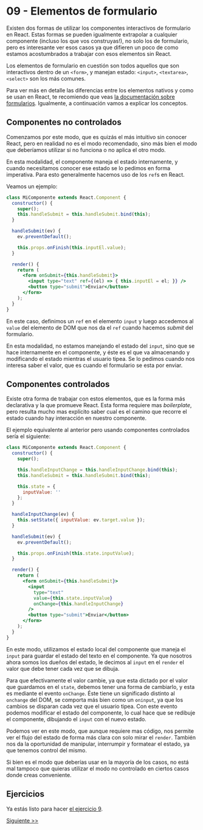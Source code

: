 # 09 - Elementos de formulario

Existen dos formas de utilizar los componentes interactivos de formulario en React. Estas formas se pueden igualmente extrapolar a cualquier componente (incluso los que vos construyas!), no solo los de formulario, pero es interesante ver esos casos ya que difieren un poco de como estamos acostumbrados a trabajar con esos elementos sin React.

Los elementos de formulario en cuestión son todos aquellos que son interactivos dentro de un `<form>`, y manejan estado: `<input>`, `<textarea>`, `<select>` son los más comunes.

Para ver más en detalle las diferencias entre los elementos nativos y como se usan en React, te recomiendo que veas [la documentación sobre formularios](https://facebook.github.io/react/docs/forms.html). Igualmente, a continuación vamos a explicar los conceptos.

## Componentes no controlados

Comenzamos por este modo, que es quizás el más intuitivo sin conocer React, pero en realidad no es el modo recomendado, sino más bien el modo que deberíamos utilizar si no funciona o no aplica el otro modo.

En esta modalidad, el componente maneja el estado internamente, y cuando necesitamos conocer ese estado se lo pedimos en forma imperativa. Para esto generalmente hacemos uso de los `ref`s en React.

Veamos un ejemplo:


```jsx
class MiComponente extends React.Component {
  constructor() {
    super();
    this.handleSubmit = this.handleSubmit.bind(this);
  }

  handleSubmit(ev) {
    ev.preventDefault();

    this.props.onFinish(this.inputEl.value);
  }

  render() {
    return (
      <form onSubmit={this.handleSubmit}>
        <input type="text" ref={(el) => { this.inputEl = el; }} />
        <button type="submit">Enviar</button>
      </form>
    );
  }
}
```

En este caso, definimos un `ref` en el elemento `input` y luego accedemos al `value` del elemento de DOM que nos da el `ref` cuando hacemos _submit_ del formulario.

En esta modalidad, no estamos manejando el estado del `input`, sino que se hace internamente en el componente, y éste es el que va almacenando y modificando el estado mientras el usuario tipea. Se lo pedimos cuando nos interesa saber el valor, que es cuando el formulario se esta por enviar.


## Componentes controlados

Existe otra forma de trabajar con estos elementos, que es la forma más declarativa y la que promueve React. Esta forma requiere mas _boilerplate_, pero resulta mucho mas explícito saber cual es el camino que recorre el estado cuando hay interacción en nuestro componente.

El ejemplo equivalente al anterior pero usando componentes controlados sería el siguiente:

```jsx
class MiComponente extends React.Component {
  constructor() {
    super();

    this.handleInputChange = this.handleInputChange.bind(this);
    this.handleSubmit = this.handleSubmit.bind(this);

    this.state = {
      inputValue: ''
    };
  }

  handleInputChange(ev) {
    this.setState({ inputValue: ev.target.value });
  }

  handleSubmit(ev) {
    ev.preventDefault();

    this.props.onFinish(this.state.inputValue);
  }

  render() {
    return (
      <form onSubmit={this.handleSubmit}>
        <input
          type="text"
          value={this.state.inputValue}
          onChange={this.handleInputChange}
        />
        <button type="submit">Enviar</button>
      </form>
    );
  }
}
```

En este modo, utilizamos el estado local del componente que maneja el `input` para guardar el estado del texto en el componente. Ya que nosotros ahora somos los dueños del estado, le decimos al `input` en el `render` el valor que debe tener cada vez que se dibuja.

Para que efectivamente el valor cambie, ya que esta dictado por el valor que guardamos en el `state`, debemos tener una forma de cambiarlo, y esta es mediante el evento `onChange`. Éste tiene un significado distinto al `onchange` del DOM, se comporta más bien como un `oninput`, ya que los cambios se disparan cada vez que el usuario tipea. Con este evento podemos modificar el estado del componente, lo cual hace que se redibuje el componente, dibujando el `input` con el nuevo estado.

Podemos ver en este modo, que aunque requiere mas código, nos permite ver el flujo del estado de forma más clara con solo mirar el `render`. También nos da la oportunidad de manipular, interrumpir y formatear el estado, ya que tenemos control del mismo.

Si bien es el modo que deberías usar en la mayoría de los casos, no está mal tampoco que quieras utilizar el modo no controlado en ciertos casos donde creas conveniente.

## Ejercicios

Ya estás listo para hacer [el ejercicio 9](http://localhost:3000/fundamentos/9).


[Siguiente >>](./10-outro.md)
